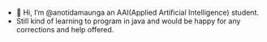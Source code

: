 - 👋 Hi, I’m @anotidamaunga an AAI(Applied Artificial Intelligence) student.
- Still kind of learning to program in java and would be happy for any corrections and help offered. 


<!---
anotidamaunga/anotidamaunga is a ✨ special ✨ repository because its `README.md` (this file) appears on your GitHub profile.
You can click the Preview link to take a look at your changes.
--->
